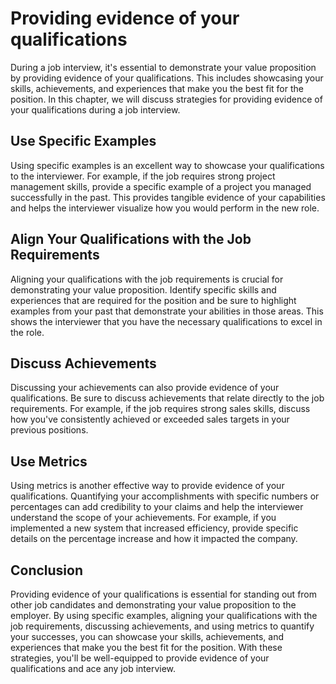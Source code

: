 Providing evidence of your qualifications
==========================================================================================

During a job interview, it's essential to demonstrate your value proposition by providing evidence of your qualifications. This includes showcasing your skills, achievements, and experiences that make you the best fit for the position. In this chapter, we will discuss strategies for providing evidence of your qualifications during a job interview.

Use Specific Examples
---------------------

Using specific examples is an excellent way to showcase your qualifications to the interviewer. For example, if the job requires strong project management skills, provide a specific example of a project you managed successfully in the past. This provides tangible evidence of your capabilities and helps the interviewer visualize how you would perform in the new role.

Align Your Qualifications with the Job Requirements
---------------------------------------------------

Aligning your qualifications with the job requirements is crucial for demonstrating your value proposition. Identify specific skills and experiences that are required for the position and be sure to highlight examples from your past that demonstrate your abilities in those areas. This shows the interviewer that you have the necessary qualifications to excel in the role.

Discuss Achievements
--------------------

Discussing your achievements can also provide evidence of your qualifications. Be sure to discuss achievements that relate directly to the job requirements. For example, if the job requires strong sales skills, discuss how you've consistently achieved or exceeded sales targets in your previous positions.

Use Metrics
-----------

Using metrics is another effective way to provide evidence of your qualifications. Quantifying your accomplishments with specific numbers or percentages can add credibility to your claims and help the interviewer understand the scope of your achievements. For example, if you implemented a new system that increased efficiency, provide specific details on the percentage increase and how it impacted the company.

Conclusion
----------

Providing evidence of your qualifications is essential for standing out from other job candidates and demonstrating your value proposition to the employer. By using specific examples, aligning your qualifications with the job requirements, discussing achievements, and using metrics to quantify your successes, you can showcase your skills, achievements, and experiences that make you the best fit for the position. With these strategies, you'll be well-equipped to provide evidence of your qualifications and ace any job interview.
